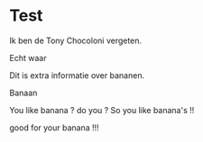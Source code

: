 # Test

Ik ben de Tony Chocoloni vergeten.

Echt waar

Dit is extra informatie over bananen.

Banaan

You like banana ? do you ?
So you like banana's !! 

good for your banana !!!
